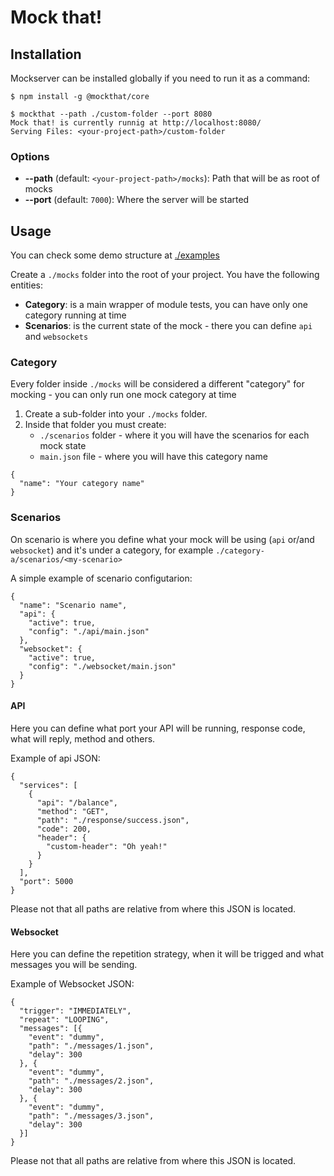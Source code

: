 # Mock that!

## Installation

Mockserver can be installed globally if you need
to run it as a command:

```
$ npm install -g @mockthat/core

$ mockthat --path ./custom-folder --port 8080
Mock that! is currently runnig at http://localhost:8080/
Serving Files: <your-project-path>/custom-folder
```

### Options

- **--path** (default: `<your-project-path>/mocks`): Path that will be as root of mocks
- **--port** (default: `7000`): Where the server will be started

## Usage

You can check some demo structure at [./examples](https://github.com/mockthat/core/tree/master/examples)

Create a `./mocks` folder into the root of your project. You have the following entities:
- **Category**: is a main wrapper of module tests, you can have only one category running at time
- **Scenarios**: is the current state of the mock - there you can define `api` and `websockets`

### Category
Every folder inside `./mocks` will be considered a different "category" for mocking - you can only run one mock category at time

1. Create a sub-folder into your `./mocks` folder.
1. Inside that folder you must create:
    - `./scenarios` folder - where it you will have the scenarios for each mock state
    - `main.json` file - where you will have this category name

```
{
  "name": "Your category name"
}
```

### Scenarios

On scenario is where you define what your mock will be using (`api` or/and `websocket`) and it's under a category, for example `./category-a/scenarios/<my-scenario>`

A simple example of scenario configutarion:

```
{
  "name": "Scenario name",
  "api": {
    "active": true,
    "config": "./api/main.json"
  },
  "websocket": {
    "active": true,
    "config": "./websocket/main.json"
  }
}
```

#### API
Here you can define what port your API will be running, response code, what will reply, method and others.

Example of api JSON:

```
{
  "services": [
    {
      "api": "/balance",
      "method": "GET",
      "path": "./response/success.json",
      "code": 200,
      "header": {
        "custom-header": "Oh yeah!"
      }
    }
  ],
  "port": 5000
}
```

Please not that all paths are relative from where this JSON is located.

#### Websocket
Here you can define the repetition strategy, when it will be trigged and what messages you will be sending.

Example of Websocket JSON:

```
{
  "trigger": "IMMEDIATELY",
  "repeat": "LOOPING",
  "messages": [{
    "event": "dummy",
    "path": "./messages/1.json",
    "delay": 300
  }, {
    "event": "dummy",
    "path": "./messages/2.json",
    "delay": 300
  }, {
    "event": "dummy",
    "path": "./messages/3.json",
    "delay": 300
  }]
}

```

Please not that all paths are relative from where this JSON is located.

